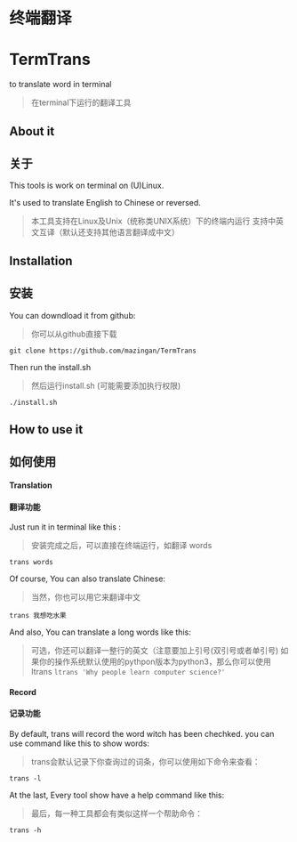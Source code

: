 # 终端翻译

# TermTrans
to translate word in terminal


> 在terminal下运行的翻译工具

## About it

## 关于
This tools is work on terminal on (U)Linux.

It's used to translate English to Chinese or reversed.

> 本工具支持在Linux及Unix（统称类UNIX系统）下的终端内运行
支持中英文互译（默认还支持其他语言翻译成中文）


## Installation
## 安装
You can downdload it from github:
> 你可以从github直接下载

`git clone https://github.com/mazingan/TermTrans`

Then run the install.sh
> 然后运行install.sh (可能需要添加执行权限)

`./install.sh`

## How to use it
## 如何使用

#### Translation
#### 翻译功能
Just run it in terminal like this :
> 安装完成之后，可以直接在终端运行，如翻译 words

`trans words`

Of course, You can also translate Chinese:
> 当然，你也可以用它来翻译中文

`trans 我想吃水果`

And also, You can translate a long words like this:
> 可选，你还可以翻译一整行的英文（注意要加上引号(双引号或者单引号)
如果你的操作系统默认使用的pythpon版本为python3，那么你可以使用ltrans
`ltrans 'Why people learn computer science?'`


#### Record
#### 记录功能
By default, trans will record the word witch has been chechked. you can use command like this to show words:
> trans会默认记录下你查询过的词条，你可以使用如下命令来查看：

`trans -l`

At the last, Every tool show have a help command like this:
> 最后，每一种工具都会有类似这样一个帮助命令：

`trans -h`
